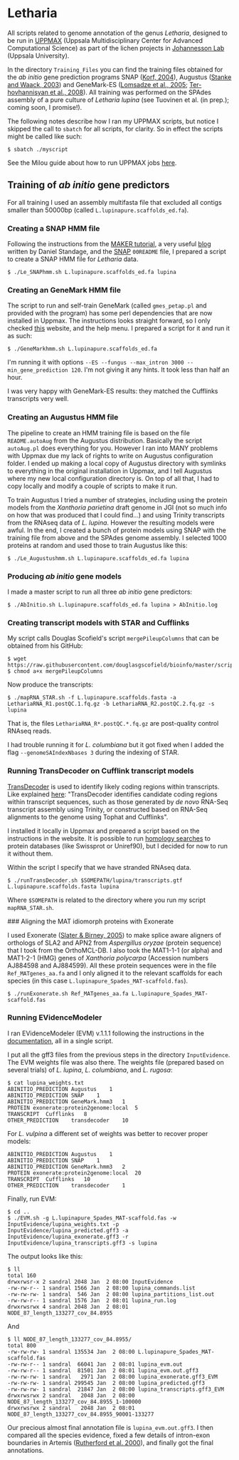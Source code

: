 # Letharia

All scripts related to genome annotation of the genus *Letharia*, designed to be run in [UPPMAX](https://www.uppmax.uu.se/) (Uppsala Multidisciplinary Center for Advanced Computational Science) as part of the lichen projects in [Johannesson Lab](http://www.iob.uu.se/research/systematic-biology/johannesson/) (Uppsala University).

In the directory `Training_Files` you can find the training files obtained for the *ab initio* gene prediction programs SNAP ([Korf, 2004](https://bmcbioinformatics.biomedcentral.com/articles/10.1186/1471-2105-5-59)), Augustus ([Stanke and Waack, 2003](http://oup.silverchair-cdn.com/oup/backfile/Content_public/Journal/bioinformatics/19/suppl_2/10.1093/bioinformatics/btg1080/2/btg1080.pdf?Expires=1486485018&Signature=cP369aPiM8h0yRrtGGMbqNUVCuffyrWzGjiS5CItfQGN27Gp5i1MLYP69u4tRrDgbRV-e13zj769V9uVO6vKaJX8946e1a6U0QhQ5RIK4rYqXRKTDnC92h3wubW2LgCHMY4xjw4oFvOfAhbsEiwyoYMhSFEpfuS5m7PHLW9sgnMIIB6JOELjZ6lSetEi8k8rQdIned~yI4Fb39LV5FQViT8uneLGL4aug3f3w6M9XvpkSFIveLc5keewO1iNAGcQSnrx1rjfE7Jtgpp178CP5jZh4DHxL5WHSn6IS~K4uVoRK5YMkDjGrg4bRUqX04nSsFiTd0w7yFbes0jrHyCRmg__&Key-Pair-Id=APKAIUCZBIA4LVPAVW3Q)) and GeneMark-ES ([Lomsadze et al., 2005](https://www.ncbi.nlm.nih.gov/pmc/articles/PMC1298918/); [Ter-hovhannisyan et al., 2008](http://genome.cshlp.org/content/18/12/1979.long)). All training was performed on the SPAdes assembly of a pure culture of *Letharia lupina* (see Tuovinen et al. (in prep.); coming soon, I promise!).

The following notes describe how I ran my UPPMAX scripts, but notice I skipped the call to `sbatch` for all scripts, for clarity. So in effect the scripts might be called like such:

    $ sbatch ./myscript

See the Milou guide about how to run UPPMAX jobs [here](http://www.uppmax.uu.se/support-sv/user-guides/milou-user-guide/).

## Training of *ab initio* gene predictors

For all training I used an assembly multifasta file that excluded all contigs smaller than 50000bp (called `L.lupinapure.scaffolds_ed.fa`).

### Creating a SNAP HMM file

Following the instructions from the [MAKER tutorial](http://gmod.org/wiki/MAKER_Tutorial#MAKER.27s_Output), a very useful [blog](https://biowize.wordpress.com/2012/06/01/training-the-snap-ab-initio-gene-predictor/) written by Daniel Standage, and the [SNAP](http://korflab.ucdavis.edu/software.html) `00README` file, I prepared a script to create a SNAP HMM file for *Letharia* data. 

    $ ./Le_SNAPhmm.sh L.lupinapure.scaffolds_ed.fa lupina

### Creating an GeneMark HMM file

The script to run and self-train GeneMark (called `gmes_petap.pl` and provided with the program) has some perl dependencies that are now installed in Uppmax. The instructions looks straight forward, so I only checked [this](https://wiki.gacrc.uga.edu/wiki/GeneMark) website, and the help menu. I prepared a script for it and run it as such:

    $ ./GeneMarkhmm.sh L.lupinapure.scaffolds_ed.fa

I'm running it with options `--ES --fungus --max_intron 3000 --min_gene_prediction 120`. I'm not giving it any hints. It took less than half an hour.

I was very happy with GeneMark-ES results: they matched the Cufflinks transcripts very well.

### Creating an Augustus HMM file

The pipeline to create an HMM training file is based on the file `README.autoAug` from the Augustus distribution. Basically the script `autoAug.pl` does everything for you. However I ran into MANY problems with Uppmax due my lack of rights to write on Augustus configuration folder. I ended up making a local copy of Augustus directory with symlinks to everything in the original installation in Uppmax, and I tell Augustus where my new local configuration directory is. On top of all that, I had to copy locally and modify a couple of scripts to make it run.

To train Augustus I tried a number of strategies, including using the protein models from the *Xanthoria parietina* draft genome in JGI (not so much info on how that was produced that I could find...) and using Trinity transcripts from the RNAseq data of *L. lupina*. However the resulting models were awful. In the end, I created a bunch of protein models using SNAP with the training file from above and the SPAdes genome assembly. I selected 1000 proteins at random and used those to train Augustus like this:

    $ ./Le_Augustushmm.sh L.lupinapure.scaffolds_ed.fa lupina


### Producing *ab initio* gene models

I made a master script to run all three *ab initio* gene predictors:

    $ ./AbInitio.sh L.lupinapure.scaffolds_ed.fa lupina > AbInitio.log

### Creating transcript models with STAR and Cufflinks

My script calls Douglas Scofield's script `mergePileupColumns` that can be obtained from his GitHub:

    $ wget https://raw.githubusercontent.com/douglasgscofield/bioinfo/master/scripts/mergePileupColumns
    $ chmod a+x mergePileupColumns

Now produce the transcripts:

    $ ./mapRNA_STAR.sh -f L.lupinapure.scaffolds.fasta -a LethariaRNA_R1.postQC.1.fq.gz -b LethariaRNA_R2.postQC.2.fq.gz -s lupina

That is, the files `LethariaRNA_R*.postQC.*.fq.gz` are post-quality control RNAseq reads.

I had trouble running it for *L. columbiana* but it got fixed when I added the flag `--genomeSAIndexNbases 3` during the indexing of STAR.

### Running TransDecoder on Cufflink transcript models

[TransDecoder](http://transdecoder.github.io/) is used to identify likely coding regions within transcripts. Like explained [here](http://transdecoder.github.io/): "TransDecoder identifies candidate coding regions within transcript sequences, such as those generated by *de novo* RNA-Seq transcript assembly using Trinity, or constructed based on RNA-Seq alignments to the genome using Tophat and Cufflinks".

I installed it locally in Uppmax and prepared a script based on the instructions in the website. It is possible to run [homology searches](http://transdecoder.github.io/#incl_homology) to protein databases (like Swissprot or Uniref90), but I decided for now to run it without them.

Within the script I specify that we have stranded RNAseq data.

    $ ./runTransDecoder.sh $SOMEPATH/lupina/transcripts.gtf L.lupinapure.scaffolds.fasta lupina

Where `$SOMEPATH` is related to the directory where you run my script `mapRNA_STAR.sh`.

### Aligning the MAT idiomorph proteins with Exonerate

I used Exonerate ([Slater & Birney, 2005](http://bmcbioinformatics.biomedcentral.com/articles/10.1186/1471-2105-6-31)) to make splice aware aligners of orthologs of SLA2 and APN2 from *Aspergillus oryzae* (protein sequence) that I took from the OrthoMCL-DB. I also took the MAT1-1-1 (or alpha) and MAT1-2-1 (HMG) genes of *Xanthoria polycarpa* (Accession numbers AJ884598 and AJ884599). All these protein sequences were in the file `Ref_MATgenes_aa.fa` and I only aligned it to the relevant scaffolds for each species (in this case `L.lupinapure_Spades_MAT-scaffold.fas`).

    $ ./runExonerate.sh Ref_MATgenes_aa.fa L.lupinapure_Spades_MAT-scaffold.fas

### Running EVidenceModeler

I ran EVidenceModeler (EVM) v.1.1.1 following the instructions in the [documentation](https://evidencemodeler.github.io/), all in a single script.

I put all the gff3 files from the previous steps in the directory `InputEvidence`. The EVM weights file was also there. The weights file (prepared based on several trials) of *L. lupina*, *L. columbiana*, and *L. rugosa*:

    $ cat lupina_weights.txt
    ABINITIO_PREDICTION Augustus    1
    ABINITIO_PREDICTION SNAP    1
    ABINITIO_PREDICTION GeneMark.hmm3   1
    PROTEIN exonerate:protein2genome:local  5
    TRANSCRIPT  Cufflinks   8
    OTHER_PREDICTION    transdecoder    10

For *L. vulpina* a different set of weights was better to recover proper models:

    ABINITIO_PREDICTION Augustus    1
    ABINITIO_PREDICTION SNAP    1
    ABINITIO_PREDICTION GeneMark.hmm3   2
    PROTEIN exonerate:protein2genome:local  20
    TRANSCRIPT  Cufflinks   10
    OTHER_PREDICTION    transdecoder    1

Finally, run EVM:

    $ cd ..
    $ ./EVM.sh -g L.lupinapure_Spades_MAT-scaffold.fas -w InputEvidence/lupina_weights.txt -p InputEvidence/lupina_predicted.gff3 -a InputEvidence/lupina_exonerate.gff3 -r InputEvidence/lupina_transcripts.gff3 -s lupina

The output looks like this:

    $ ll
    total 160
    drwxrwsr-x 2 sandral 2048 Jan  2 08:00 InputEvidence
    -rw-rw-r-- 1 sandral 1566 Jan  2 08:00 lupina_commands.list
    -rw-rw-rw- 1 sandral  546 Jan  2 08:00 lupina_partitions_list.out
    -rw-rw-r-- 1 sandral 1576 Jan  2 08:01 lupina_run.log
    drwxrwsrwx 4 sandral 2048 Jan  2 08:01 NODE_87_length_133277_cov_84.8955

And

    $ ll NODE_87_length_133277_cov_84.8955/
    total 800
    -rw-rw-rw- 1 sandral 135534 Jan  2 08:00 L.lupinapure_Spades_MAT-scaffold.fas
    -rw-rw-r-- 1 sandral  66041 Jan  2 08:01 lupina_evm.out
    -rw-rw-r-- 1 sandral  81501 Jan  2 08:01 lupina_evm.out.gff3
    -rw-rw-rw- 1 sandral   2971 Jan  2 08:00 lupina_exonerate.gff3_EVM
    -rw-rw-rw- 1 sandral 299545 Jan  2 08:00 lupina_predicted.gff3
    -rw-rw-rw- 1 sandral  21847 Jan  2 08:00 lupina_transcripts.gff3_EVM
    drwxrwsrwx 2 sandral   2048 Jan  2 08:00 NODE_87_length_133277_cov_84.8955_1-100000
    drwxrwsrwx 2 sandral   2048 Jan  2 08:01 NODE_87_length_133277_cov_84.8955_90001-133277

Our precious almost final annotation file is `lupina_evm.out.gff3`. I then compared all the species evidence, fixed a few details of intron-exon boundaries in Artemis ([Rutherford et al. 2000](https://www.ncbi.nlm.nih.gov/pubmed/11120685)), and finally got the final annotations. 